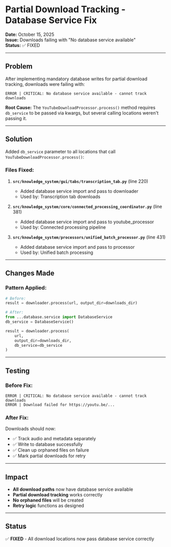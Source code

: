# Partial Download Tracking - Database Service Fix

**Date:** October 15, 2025  
**Issue:** Downloads failing with "No database service available"  
**Status:** ✅ FIXED

---

## Problem

After implementing mandatory database writes for partial download tracking, downloads were failing with:

```
ERROR | CRITICAL: No database service available - cannot track downloads
```

**Root Cause:** The `YouTubeDownloadProcessor.process()` method requires `db_service` to be passed via kwargs, but several calling locations weren't passing it.

---

## Solution

Added `db_service` parameter to all locations that call `YouTubeDownloadProcessor.process()`:

### Files Fixed:

1. **`src/knowledge_system/gui/tabs/transcription_tab.py`** (line 220)
   - Added database service import and pass to downloader
   - Used by: Transcription tab downloads

2. **`src/knowledge_system/core/connected_processing_coordinator.py`** (line 381)
   - Added database service import and pass to youtube_processor
   - Used by: Connected processing pipeline

3. **`src/knowledge_system/processors/unified_batch_processor.py`** (line 431)
   - Added database service import and pass to processor
   - Used by: Unified batch processing

---

## Changes Made

### Pattern Applied:

```python
# Before:
result = downloader.process(url, output_dir=downloads_dir)

# After:
from ...database.service import DatabaseService
db_service = DatabaseService()

result = downloader.process(
    url, 
    output_dir=downloads_dir,
    db_service=db_service
)
```

---

## Testing

### Before Fix:
```
ERROR | CRITICAL: No database service available - cannot track downloads
ERROR | Download failed for https://youtu.be/...
```

### After Fix:
Downloads should now:
- ✅ Track audio and metadata separately
- ✅ Write to database successfully
- ✅ Clean up orphaned files on failure
- ✅ Mark partial downloads for retry

---

## Impact

- **All download paths** now have database service available
- **Partial download tracking** works correctly
- **No orphaned files** will be created
- **Retry logic** functions as designed

---

## Status

✅ **FIXED** - All download locations now pass database service correctly
